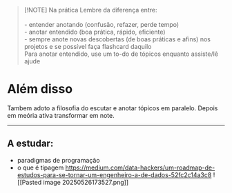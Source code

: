 > [!NOTE] Na prática
Lembre da diferença entre:<br> <br>- entender anotando (confusão, refazer, perde tempo)<br>- anotar entendido (boa prática, rápido, eficiente)<br>- sempre anote novas descobertas (de boas práticas e afins) nos projetos e se possível faça flashcard daquilo<br>
Para anotar entendido, use um to-do de tópicos enquanto assiste/lê ajude

# Além disso
Tambem adoto a filosofia do escutar e anotar tópicos em paralelo. Depois em meória ativa transformar em note.

---
## A estudar:

- paradigmas de programação
- o que é tipagem
https://medium.com/data-hackers/um-roadmap-de-estudos-para-se-tornar-um-engenheiro-a-de-dados-52fc2c14a3c8
![[Pasted image 20250526173527.png]]